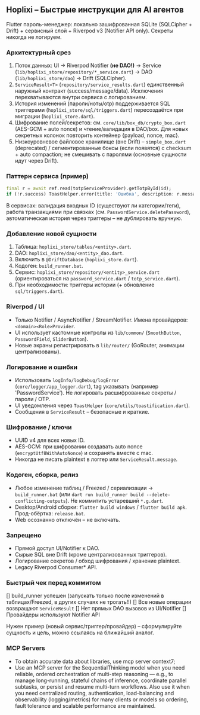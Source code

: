 ## Hoplixi – Быстрые инструкции для AI агентов
Flutter пароль-менеджер: локально зашифрованная SQLite (SQLCipher + Drift) + сервисный слой + Riverpod v3 (Notifier API only). Секреты никогда не логируем.

### Архитектурный срез
1. Поток данных: UI -> Riverpod Notifier **(не DAO!)** -> Service (`lib/hoplixi_store/repository/*_service.dart`) -> DAO (`lib/hoplixi_store/dao`) -> Drift (SQLCipher).
2. `ServiceResult<T>` (`repository/service_results.dart`) единственный наружный контракт (success/message/data). Исключения перехватываются внутри сервиса с логированием.
3. История изменений (пароли/ноты/otp) поддерживается SQL триггерами (`hoplixi_store/sql/triggers.dart`) пересоздаётся при миграции (`hoplixi_store.dart`).
4. Шифрование полей/секретов: см. `core/lib/box_db/crypto_box.dart` (AES-GCM + auto nonce) и чтение/валидация в DAO/box. Для новых секретных колонок повторить контейнер {payload, nonce, mac}.
5. Низкоуровневое файловое хранилище (вне Drift) – `simple_box.dart` (deprecated) / сегментированные боксы (если появятся) с checksum + auto compaction; не смешивать с паролями (основные сущности идут через Drift).

### Паттерн сервиса (пример)
```dart
final r = await ref.read(totpServiceProvider).getTotpById(id);
if (!r.success) ToastHelper.error(title: 'Ошибка', description: r.message); else use(r.data);
```
В сервисах: валидация входных ID (существуют ли категории/теги), работа транзакциями при связках (см. `PasswordService.deletePassword`), автоматическая история через триггеры – не дублировать вручную.

### Добавление новой сущности
1. Таблица: `hoplixi_store/tables/<entity>.dart`.
2. DAO: `hoplixi_store/dao/<entity>_dao.dart`.
3. Включить в `@DriftDatabase` (`hoplixi_store.dart`).
4. Кодоген: `build_runner.bat`.
5. Сервис: `hoplixi_store/repository/<entity>_service.dart` (ориентироваться на `password_service.dart` / `totp_service.dart`).
6. При необходимости: триггеры истории (+ обновление `sql/triggers.dart`).

### Riverpod / UI
- Только Notifier / AsyncNotifier / StreamNotifier. Имена провайдеров: `<domain><Role>Provider`.
- UI использует кастомные контролы из `lib/common/` (`SmoothButton`, `PasswordField`, `SliderButton`).
- Новые экраны регистрировать в `lib/router/` (GoRouter, анимации централизованы).

### Логирование и ошибки
- Использовать `logInfo/logDebug/logError` (`core/logger/app_logger.dart`), tag указывать (например 'PasswordService'). Не логировать расшифрованные секреты / пароли / OTP.
- UI уведомления через `ToastHelper` (`core/utils/toastification.dart`).
- Сообщения в `ServiceResult` – безопасные и краткие.

### Шифрование / ключи
- UUID v4 для всех новых ID.
- AES-GCM: при шифровании создавать auto nonce (`encryptUtf8WithAutoNonce`) и сохранять вместе с mac.
- Никогда не писать plaintext в логгер или `ServiceResult.message`.

### Кодоген, сборка, релиз
- Любое изменение таблиц / Freezed / сериализации → `build_runner.bat` (или `dart run build_runner build --delete-conflicting-outputs`). Не коммитить устаревший `*.g.dart`.
- Desktop/Android сборки: `flutter build windows` / `flutter build apk`. Прод-обёртка: `release.bat`.
- Web осознанно отключён – не включать.

### Запрещено
- Прямой доступ UI/Notifier к DAO.
- Сырые SQL вне Drift (кроме централизованных триггеров).
- Логирование секретов / обход шифрования / хранение plaintext.
- Legacy Riverpod Consumer* API.

### Быстрый чек перед коммитом
[] build_runner успешен (запускать только после изменений в таблицах/Freezed, в других случаях не трогать!!)
[] Все новые операции возвращают `ServiceResult`
[] Нет прямых DAO вызовов из UI/Notifier
[] Провайдеры используют Notifier API

Нужен пример (новый сервис/триггер/провайдер) – сформулируйте сущность и цель, можно ссылаясь на ближайший аналог.

### MCP Servers

- To obtain accurate data about libraries, use mcp server context7;
- Use an MCP server for the SequentialThinking model when you need reliable, ordered orchestration of multi-step reasoning — e.g., to manage long-running, stateful chains of inference, coordinate parallel subtasks, or persist and resume multi-turn workflows.
Also use it when you need centralized routing, authentication, load-balancing and observability (logging/metrics) for many clients or models so ordering, fault tolerance and scalable performance are maintained.
